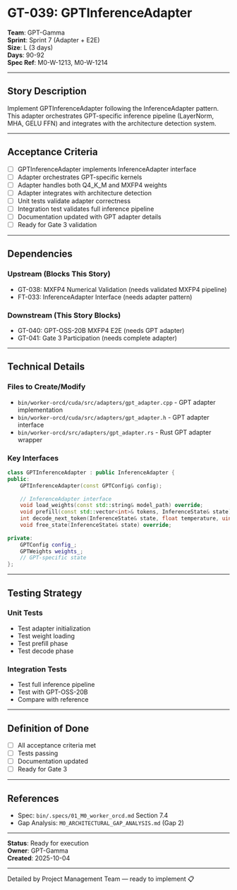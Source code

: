 # GT-039: GPTInferenceAdapter

**Team**: GPT-Gamma  
**Sprint**: Sprint 7 (Adapter + E2E)  
**Size**: L (3 days)  
**Days**: 90-92  
**Spec Ref**: M0-W-1213, M0-W-1214

---

## Story Description

Implement GPTInferenceAdapter following the InferenceAdapter pattern. This adapter orchestrates GPT-specific inference pipeline (LayerNorm, MHA, GELU FFN) and integrates with the architecture detection system.

---

## Acceptance Criteria

- [ ] GPTInferenceAdapter implements InferenceAdapter interface
- [ ] Adapter orchestrates GPT-specific kernels
- [ ] Adapter handles both Q4_K_M and MXFP4 weights
- [ ] Adapter integrates with architecture detection
- [ ] Unit tests validate adapter correctness
- [ ] Integration test validates full inference pipeline
- [ ] Documentation updated with GPT adapter details
- [ ] Ready for Gate 3 validation

---

## Dependencies

### Upstream (Blocks This Story)
- GT-038: MXFP4 Numerical Validation (needs validated MXFP4 pipeline)
- FT-033: InferenceAdapter Interface (needs adapter pattern)

### Downstream (This Story Blocks)
- GT-040: GPT-OSS-20B MXFP4 E2E (needs GPT adapter)
- GT-041: Gate 3 Participation (needs complete adapter)

---

## Technical Details

### Files to Create/Modify
- `bin/worker-orcd/cuda/src/adapters/gpt_adapter.cpp` - GPT adapter implementation
- `bin/worker-orcd/cuda/src/adapters/gpt_adapter.h` - GPT adapter interface
- `bin/worker-orcd/src/adapters/gpt_adapter.rs` - Rust GPT adapter wrapper

### Key Interfaces
```cpp
class GPTInferenceAdapter : public InferenceAdapter {
public:
    GPTInferenceAdapter(const GPTConfig& config);
    
    // InferenceAdapter interface
    void load_weights(const std::string& model_path) override;
    void prefill(const std::vector<int>& tokens, InferenceState& state) override;
    int decode_next_token(InferenceState& state, float temperature, uint64_t seed) override;
    void free_state(InferenceState& state) override;
    
private:
    GPTConfig config_;
    GPTWeights weights_;
    // GPT-specific state
};
```

---

## Testing Strategy

### Unit Tests
- Test adapter initialization
- Test weight loading
- Test prefill phase
- Test decode phase

### Integration Tests
- Test full inference pipeline
- Test with GPT-OSS-20B
- Compare with reference

---

## Definition of Done

- [ ] All acceptance criteria met
- [ ] Tests passing
- [ ] Documentation updated
- [ ] Ready for Gate 3

---

## References

- Spec: `bin/.specs/01_M0_worker_orcd.md` Section 7.4
- Gap Analysis: `M0_ARCHITECTURAL_GAP_ANALYSIS.md` (Gap 2)

---

**Status**: Ready for execution  
**Owner**: GPT-Gamma  
**Created**: 2025-10-04

---
Detailed by Project Management Team — ready to implement 📋
